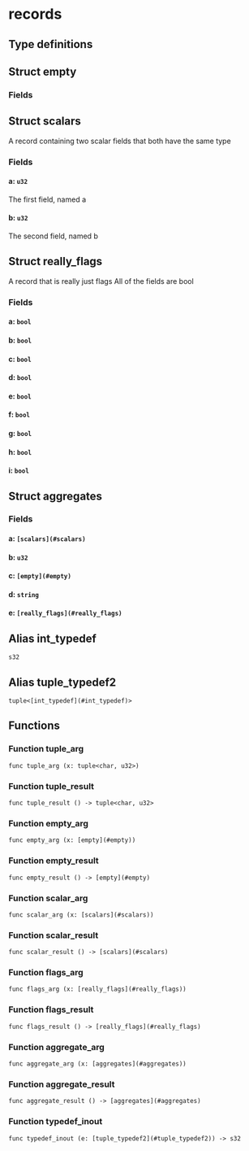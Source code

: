 # records



## Type definitions

## Struct empty



### Fields


## Struct scalars

A record containing two scalar fields
that both have the same type

### Fields

#### a: `u32`
The first field, named a
#### b: `u32`
The second field, named b

## Struct really_flags

A record that is really just flags
All of the fields are bool

### Fields

#### a: `bool`

#### b: `bool`

#### c: `bool`

#### d: `bool`

#### e: `bool`

#### f: `bool`

#### g: `bool`

#### h: `bool`

#### i: `bool`


## Struct aggregates



### Fields

#### a: `[scalars](#scalars)`

#### b: `u32`

#### c: `[empty](#empty)`

#### d: `string`

#### e: `[really_flags](#really_flags)`


## Alias int_typedef

`s32`


## Alias tuple_typedef2

`tuple<[int_typedef](#int_typedef)>`



## Functions

### Function tuple_arg

`func tuple_arg (x: tuple<char, u32>)`


### Function tuple_result

`func tuple_result () -> tuple<char, u32>`


### Function empty_arg

`func empty_arg (x: [empty](#empty))`


### Function empty_result

`func empty_result () -> [empty](#empty)`


### Function scalar_arg

`func scalar_arg (x: [scalars](#scalars))`


### Function scalar_result

`func scalar_result () -> [scalars](#scalars)`


### Function flags_arg

`func flags_arg (x: [really_flags](#really_flags))`


### Function flags_result

`func flags_result () -> [really_flags](#really_flags)`


### Function aggregate_arg

`func aggregate_arg (x: [aggregates](#aggregates))`


### Function aggregate_result

`func aggregate_result () -> [aggregates](#aggregates)`


### Function typedef_inout

`func typedef_inout (e: [tuple_typedef2](#tuple_typedef2)) -> s32`

